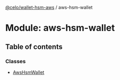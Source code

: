 [@celo/wallet-hsm-aws](../README.md) / aws-hsm-wallet

# Module: aws-hsm-wallet

## Table of contents

### Classes

- [AwsHsmWallet](../classes/aws_hsm_wallet.AwsHsmWallet.md)
